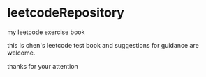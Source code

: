 # leetcodeRepository
my leetcode exercise book

this is chen's leetcode test book and suggestions for guidance are welcome.

thanks for your attention
